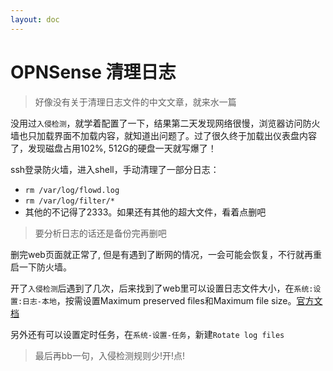 ```yaml
---
layout: doc
---
```


# OPNSense 清理日志

> 好像没有关于清理日志文件的中文文章，就来水一篇

没用过`入侵检测`，就学着配置了一下，结果第二天发现网络很慢，浏览器访问防火墙也只加载界面不加载内容，就知道出问题了。过了很久终于加载出仪表盘内容了，发现磁盘占用102%, 512G的硬盘一天就写爆了！

ssh登录防火墙，进入shell，手动清理了一部分日志：
- `rm /var/log/flowd.log` 
- `rm /var/log/filter/*`
- 其他的不记得了2333。如果还有其他的超大文件，看着点删吧

> 要分析日志的话还是备份完再删吧

删完web页面就正常了, 但是有遇到了断网的情况，一会可能会恢复，不行就再重启一下防火墙。

开了`入侵检测`后遇到了几次，后来找到了web里可以设置日志文件大小，在`系统:设置:日志-本地`，按需设置Maximum preserved files和Maximum file size。[官方文档](https://docs.opnsense.org/manual/settingsmenu.html#logging)

另外还有可以设置定时任务，在`系统-设置-任务`，新建`Rotate log files`


> 最后再bb一句，入侵检测规则少!开!点!